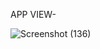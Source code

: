 APP VIEW-

![Screenshot (136)](https://github.com/vinayp9399/To_Do_List_App-React/assets/111950221/e0f27d53-5306-4561-8c5a-bd678557b71a)
